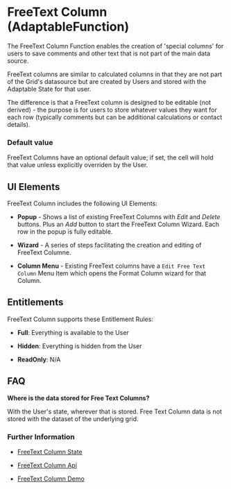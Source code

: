 # FreeText Column (AdaptableFunction)

The FreeText Column Function enables the creation of 'special columns' for users to save comments and other text that is not part of the main data source.

FreeText columns are similar to calculated columns in that they are not part of the Grid's datasource but are created by Users and stored with the Adaptable State for that user.

The difference is that a FreeText column is designed to be editable (not derived) - the purpose is for users to store whatever values they want for each row (typically comments but can be additional calculations or contact details).

### Default value
FreeText Columns have an optional default value; if set, the cell will hold that value unless explicitly overriden by the User.

## UI Elements
FreeText Column includes the following UI Elements:

- **Popup** - Shows a list of existing FreeText Columns with *Edit* and *Delete* buttons.  Plus an *Add* button to start the FreeText Column Wizard.  Each row in the popup is fully editable. 

- **Wizard** - A series of steps facilitating the creation and editing of FreeText Columne.

- **Column Menu** - Existing FreeText columns have a `Edit Free Text Column` Menu Item which opens the Format Column wizard for that Column.


## Entitlements
FreeText Column supports these Entitlement Rules:

- **Full**: Everything is available to the User

- **Hidden**: Everything is hidden from the User

- **ReadOnly**: N/A

## FAQ
**Where is the data stored for Free Text Columns?**

With the User's state, wherever that is stored. Free Text Column data is not stored with the dataset of the underlying grid.

### Further Information

- [FreeText Column State](https://api.adaptabletools.com/interfaces/_src_predefinedconfig_freetextcolumnstate_.freetextcolumnstate.html)

- [FreeText Column Api](https://api.adaptabletools.com/interfaces/_src_api_freetextcolumnapi_.freetextcolumnapi.html)

- [FreeText Column Demo](https://demo.adaptabletools.com/column/aggridfreetextcolumndemo)